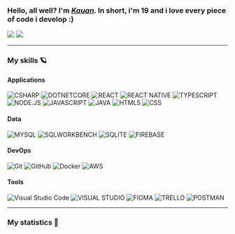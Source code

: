 <div>
  <h3>Hello, all well? I'm <a href="https://github.com/4kauanmota" target="_blank"><i>Kauan</i></a>. In short, i'm 19 and i love every piece of code i develop :)</h3>
  <a href="https://www.linkedin.com/in/4kauanmota/" target="_blank"><img src="https://img.shields.io/badge/LinkedIn-0077B5?style=for-the-badge&logo=linkedin&logoColor=whit" target="_blank"></a>
  <a href="mailto:4kauanmota@gmail.com"><img src="https://img.shields.io/badge/-Gmail-%23333?style=for-the-badge&logo=gmail&logoColor=white" target="_blank"></a>
</div>

---

<div>
  <h3>My skills 🪐</h3>
  
  <div>
  <h4>Applications</h4>
  
  ![CSHARP](https://img.shields.io/badge/-C_Sharp-fff?style=flat&logo=CSHARP&logoColor=9E559A)
  ![DOTNETCORE](https://img.shields.io/badge/-.NET-fff?style=flat&logo=DOTNET&logoColor=9E559A)
  ![REACT](https://img.shields.io/badge/-React-fff?style=flat&logo=REACT&logoColor=1e90ff)
  ![REACT NATIVE](https://img.shields.io/badge/-React_Native-fff?style=flat&logo=REACT&logoColor=1e90ff)
  ![TYPESCRIPT](https://img.shields.io/badge/Typescript-fff?style=flat&logo=TYPESCRIPT)
  ![NODE.JS](https://img.shields.io/badge/Node.js-fff?style=flat&logo=NODE.JS)
  ![JAVASCRIPT](https://img.shields.io/badge/-Javascript-fff?style=flat&logo=JAVASCRIPT)
  ![JAVA](https://img.shields.io/badge/-Java-fff?style=flat&logo=OPENJDK&logoColor=FF6C37)
  ![HTML5](https://img.shields.io/badge/-HTML-fff?style=flat&logo=HTML5)
  ![CSS](https://img.shields.io/badge/-CSS-fff?style=flat&logo=CSS3&logoColor=1572B6)
  
  </div>

  <div>
  <h4>Data</h4>

  ![MYSQL](https://img.shields.io/badge/-MySQL-fff?style=flat&logo=MYSQL)
  ![SQLWORKBENCH](https://img.shields.io/badge/-MySQL_Workbench-fff?style=flat&logo=MYSQL)
  ![SQLITE](https://img.shields.io/badge/-Sqlite-fff?style=flat&logo=SQLITE&logoColor=000)
  ![FIREBASE](https://img.shields.io/badge/-Firebase-fff?style=flat&logo=FIREBASE)
  
  </div>

  <div>
  <h4>DevOps</h4>

  ![Git](https://img.shields.io/badge/-Git-fff?style=flat&logo=GIT&logoColor=FF6C37)
  ![GitHub](https://img.shields.io/badge/-GitHub-fff?style=flat&logo=GITHUB&logoColor=000)
  ![Docker](https://img.shields.io/badge/-Docker-fff?style=flat&logo=DOCKER)
  ![AWS](https://img.shields.io/badge/-AWS-fff?style=flat&logo=AMAZONAWS&logoColor=FF6C37)
  
  </div>

  <div>
  <h4>Tools</h4>

  ![Visual Studio Code](https://img.shields.io/badge/-Visual%20Studio%20Code-fff?style=flat&logo=visual-studio-code&logoColor=007ACC)
  ![VISUAL STUDIO](https://img.shields.io/badge/-Visual%20Studio-fff?style=flat&logo=visual-studio&logoColor=9E559A)
  ![FIGMA](https://img.shields.io/badge/-Figma-fff?style=flat&logo=FIGMA)
  ![TRELLO](https://img.shields.io/badge/-Trello-fff?style=flat&logo=TRELLO&logoColor=007ACC)
  ![POSTMAN](https://img.shields.io/badge/-Postman-fff?style=flat&logo=POSTMAN)
  
  </div>
</div>

---

<div>
  <h3>My statistics 🌈</h3>

  <div>
    <!--START_SECTION:waka-->
    <!--END_SECTION:waka-->
  </div>
</div>

<br>
